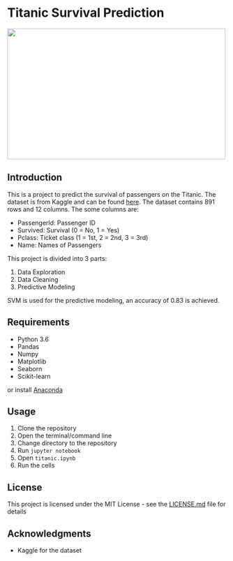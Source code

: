 # Titanic Survival Prediction

<img src="https://upload.wikimedia.org/wikipedia/commons/thumb/f/fd/RMS_Titanic_3.jpg/1280px-RMS_Titanic_3.jpg" width="500" height="300" />

## Introduction

This is a project to predict the survival of passengers on the Titanic. The dataset is from Kaggle and can be found [here](https://www.kaggle.com/c/titanic/data). The dataset contains 891 rows and 12 columns. The some columns are:

* PassengerId: Passenger ID
* Survived: Survival (0 = No, 1 = Yes)
* Pclass: Ticket class (1 = 1st, 2 = 2nd, 3 = 3rd)
* Name: Names of Passengers


This project is divided into 3 parts:

1. Data Exploration
2. Data Cleaning
3. Predictive Modeling

SVM is used for the predictive modeling, an accuracy of 0.83 is achieved.

## Requirements

* Python 3.6
* Pandas
* Numpy
* Matplotlib
* Seaborn
* Scikit-learn

or install [Anaconda](https://www.anaconda.com/download/)

## Usage

1. Clone the repository
2. Open the terminal/command line
3. Change directory to the repository
4. Run `jupyter notebook`
5. Open `titanic.ipynb`
6. Run the cells

## License

This project is licensed under the MIT License - see the [LICENSE.md](LICENSE.md) file for details

## Acknowledgments

* Kaggle for the dataset

